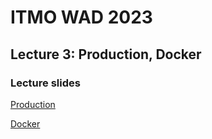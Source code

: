 # ITMO WAD 2023
## Lecture 3: Production, Docker

### Lecture slides

[Production](L3.1.%20Production.pdf)

[Docker](L3.2.%20Docker.pdf)